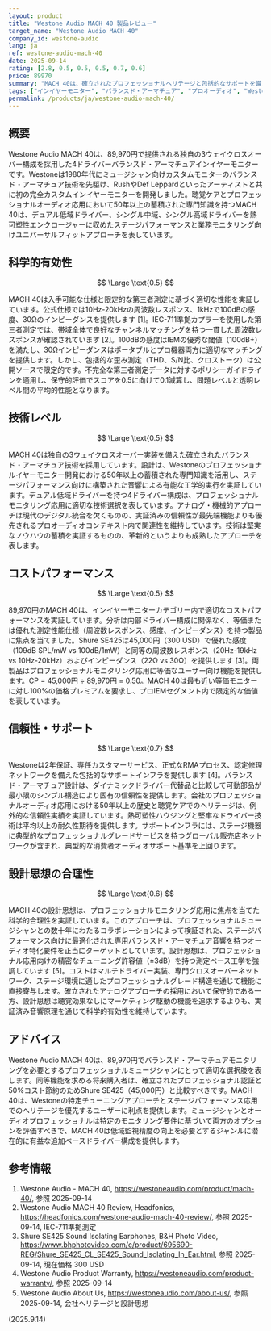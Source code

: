```yaml
---
layout: product
title: "Westone Audio MACH 40 製品レビュー"
target_name: "Westone Audio MACH 40"
company_id: westone-audio
lang: ja
ref: westone-audio-mach-40
date: 2025-09-14
rating: [2.8, 0.5, 0.5, 0.5, 0.7, 0.6]
price: 89970
summary: "MACH 40は、確立されたプロフェッショナルヘリテージと包括的なサポートを備えたバランスド・アーマチュア構成による適切な性能を提供しますが、測定データの透明性の限界とShure SE425との価格比較が全体的な価値提案に影響を与えています。"
tags: ["インイヤーモニター", "バランスド・アーマチュア", "プロオーディオ", "Westone"]
permalink: /products/ja/westone-audio-mach-40/
---
```


## 概要

Westone Audio MACH 40は、89,970円で提供される独自の3ウェイクロスオーバー構成を採用した4ドライバーバランスド・アーマチュアインイヤーモニターです。Westoneは1980年代にミュージシャン向けカスタムモニターのバランスド・アーマチュア技術を先駆け、RushやDef Leppardといったアーティストと共に初の完全カスタムインイヤーモニターを開発しました。聴覚ケアとプロフェッショナルオーディオ応用において50年以上の蓄積された専門知識を持つMACH 40は、デュアル低域ドライバー、シングル中域、シングル高域ドライバーを熱可塑性エンクロージャーに収めたステージパフォーマンスと業務モニタリング向けユニバーサルフィットアプローチを表しています。

## 科学的有効性

$$ \Large \text{0.5} $$

MACH 40は入手可能な仕様と限定的な第三者測定に基づく適切な性能を実証しています。公式仕様では10Hz-20kHzの周波数レスポンス、1kHzで100dBの感度、30Ωのインピーダンスを提供します [1]。IEC-711準拠カプラーを使用した第三者測定では、帯域全体で良好なチャンネルマッチングを持つ一貫した周波数レスポンスが確認されています [2]。100dBの感度はIEMの優秀な閾値（100dB+）を満たし、30Ωインピーダンスはポータブルとプロ機器両方に適切なマッチングを提供します。しかし、包括的な歪み測定（THD、S/N比、クロストーク）は公開ソースで限定的です。不完全な第三者測定データに対するポリシーガイドラインを適用し、保守的評価でスコアを0.5に向けて0.1減算し、問題レベルと透明レベル間の平均的性能となります。

## 技術レベル

$$ \Large \text{0.5} $$

MACH 40は独自の3ウェイクロスオーバー実装を備えた確立されたバランスド・アーマチュア技術を採用しています。設計は、Westoneのプロフェッショナルイヤーモニター開発における50年以上の蓄積された専門知識を活用し、ステージパフォーマンス向けに構築された音響による有能な工学的実行を実証しています。デュアル低域ドライバーを持つ4ドライバー構成は、プロフェッショナルモニタリング応用に適切な技術選択を表しています。アナログ・機械的アプローチは現代のデジタル統合を欠くものの、実証済みの信頼性が最先端機能よりも優先されるプロオーディオコンテキスト内で関連性を維持しています。技術は堅実なノウハウの蓄積を実証するものの、革新的というよりも成熟したアプローチを表します。

## コストパフォーマンス

$$ \Large \text{0.5} $$

89,970円のMACH 40は、インイヤーモニターカテゴリー内で適切なコストパフォーマンスを実証しています。分析は内部ドライバー構成に関係なく、等価または優れた測定性能仕様（周波数レスポンス、感度、インピーダンス）を持つ製品に焦点を当てました。Shure SE425は45,000円（300 USD）で優れた感度（109dB SPL/mW vs 100dB/1mW）と同等の周波数レスポンス（20Hz-19kHz vs 10Hz-20kHz）およびインピーダンス（22Ω vs 30Ω）を提供します [3]。両製品はプロフェッショナルモニタリング応用に等価なユーザー向け機能を提供します。CP = 45,000円 ÷ 89,970円 = 0.50。MACH 40は最も近い等価モニターに対し100%の価格プレミアムを要求し、プロIEMセグメント内で限定的な価値を表しています。

## 信頼性・サポート

$$ \Large \text{0.7} $$

Westoneは2年保証、専任カスタマーサービス、正式なRMAプロセス、認定修理ネットワークを備えた包括的なサポートインフラを提供します [4]。バランスド・アーマチュア設計は、ダイナミックドライバー代替品と比較して可動部品が最小限のシンプル構造により固有の信頼性を提供します。会社のプロフェッショナルオーディオ応用における50年以上の歴史と聴覚ケアでのヘリテージは、例外的な信頼性実績を実証しています。熱可塑性ハウジングと堅牢なドライバー技術は平均以上の耐久性期待を提供します。サポートインフラには、ステージ機器に典型的なプロフェッショナルグレードサービスを持つグローバル販売店ネットワークが含まれ、典型的な消費者オーディオサポート基準を上回ります。

## 設計思想の合理性

$$ \Large \text{0.6} $$

MACH 40の設計思想は、プロフェッショナルモニタリング応用に焦点を当てた科学的合理性を実証しています。このアプローチは、プロフェッショナルミュージシャンとの数十年にわたるコラボレーションによって検証された、ステージパフォーマンス向けに最適化された専用バランスド・アーマチュア音響を持つオーディオ特化要件を正当にターゲットとしています。設計思想は、プロフェッショナル応用向けの精密なチューニング許容値（±3dB）を持つ測定ベース工学を強調しています [5]。コストはマルチドライバー実装、専門クロスオーバーネットワーク、ステージ環境に適したプロフェッショナルグレード構造を通じて機能に直接寄与します。確立されたアナログアプローチの採用において保守的である一方、設計思想は聴覚効果なしにマーケティング駆動の機能を追求するよりも、実証済み音響原理を通じて科学的有効性を維持しています。

## アドバイス

Westone Audio MACH 40は、89,970円でバランスド・アーマチュアモニタリングを必要とするプロフェッショナルミュージシャンにとって適切な選択肢を表します。同等機能を求める将来購入者は、確立されたプロフェッショナル認証と50%コスト節約のためShure SE425（45,000円）と比較すべきです。MACH 40は、Westoneの特定チューニングアプローチとステージパフォーマンス応用でのヘリテージを優先するユーザーに利点を提供します。ミュージシャンとオーディオプロフェッショナルは特定のモニタリング要件に基づいて両方のオプションを評価すべきで、MACH 40は低域監視精度の向上を必要とするジャンルに潜在的に有益な追加ベースドライバー構成を提供します。

## 参考情報

1. Westone Audio - MACH 40, https://westoneaudio.com/product/mach-40/, 参照 2025-09-14
2. Westone Audio MACH 40 Review, Headfonics, https://headfonics.com/westone-audio-mach-40-review/, 参照 2025-09-14, IEC-711準拠測定
3. Shure SE425 Sound Isolating Earphones, B&H Photo Video, https://www.bhphotovideo.com/c/product/695690-REG/Shure_SE425_CL_SE425_Sound_Isolating_In_Ear.html, 参照 2025-09-14, 現在価格 300 USD
4. Westone Audio Product Warranty, https://westoneaudio.com/product-warranty/, 参照 2025-09-14
5. Westone Audio About Us, https://westoneaudio.com/about-us/, 参照 2025-09-14, 会社ヘリテージと設計思想

(2025.9.14)